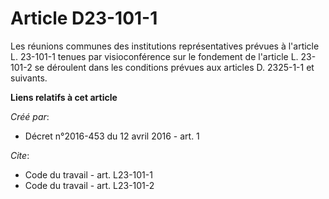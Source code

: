 # Article D23-101-1

Les réunions communes des institutions représentatives prévues à l'article L. 23-101-1 tenues par visioconférence sur le
fondement de l'article L. 23-101-2 se déroulent dans les conditions prévues aux articles D. 2325-1-1 et suivants.

**Liens relatifs à cet article**

_Créé par_:

  - Décret n°2016-453 du 12 avril 2016 - art. 1

_Cite_:

  - Code du travail - art. L23-101-1
  - Code du travail - art. L23-101-2
